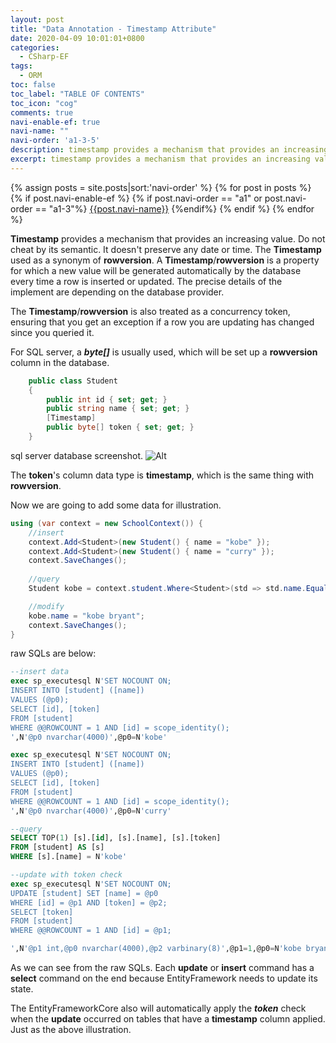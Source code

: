 ```yaml
---
layout: post
title: "Data Annotation - Timestamp Attribute"
date: 2020-04-09 10:01:01+0800
categories:
  - CSharp-EF
tags:
  - ORM
toc: false
toc_label: "TABLE OF CONTENTS"
toc_icon: "cog"
comments: true
navi-enable-ef: true
navi-name: ""
navi-order: 'a1-3-5'
description: timestamp provides a mechanism that provides an increasing value. most of the time,  it acted as a version control field.
excerpt: timestamp provides a mechanism that provides an increasing value. most of the time,  it acted as a version control field.
---
```

<!--navigation bar-->
<div class='navi-link-container'>
  {% assign posts = site.posts|sort:'navi-order' %}
  {% for post in posts %}
    {% if post.navi-enable-ef %}
        {% if post.navi-order == "a1" or
              post.navi-order == "a1-3"%}
            <a href="{{ site.baseurl }}{{ post.url }}" class='navi-link'>{{post.navi-name}}</a>
        {%endif%}
    {% endif %}
  {% endfor %}
<a class='navi-link'></a></div>
<!--navigation bar-->

**Timestamp** provides a mechanism that provides an increasing value. Do not cheat by its semantic. It doesn't preserve any date or time. The **Timestamp** used as a synonym of **rowversion**.  A **Timestamp**/**rowversion** is a property for which a new value will be generated automatically by the database every time a row is inserted or updated. The precise details of the implement are depending on the database provider.

The **Timestamp**/**rowversion** is also treated as a concurrency token, ensuring that you get an exception if a row you are updating has changed since you queried it.

For SQL server, a ***byte[]*** is usually used, which will be set up a **rowversion** column in the database.

```c#
    public class Student
    {
        public int id { set; get; }
        public string name { set; get; }
        [Timestamp]
        public byte[] token { set; get; }
    }
```

sql server database screenshot.
![Alt][1]

The **token**'s column data type is **timestamp**, which is the same thing with **rowversion**.

Now we are going to add some data for illustration.
```c#
using (var context = new SchoolContext()) {
    //insert
    context.Add<Student>(new Student() { name = "kobe" });
    context.Add<Student>(new Student() { name = "curry" });
    context.SaveChanges();
    
    //query 
    Student kobe = context.student.Where<Student>(std => std.name.Equals("kobe")).FirstOrDefault();

    //modify
    kobe.name = "kobe bryant";
    context.SaveChanges();
}
```
raw SQLs are below:
```sql
--insert data
exec sp_executesql N'SET NOCOUNT ON;
INSERT INTO [student] ([name])
VALUES (@p0);
SELECT [id], [token]
FROM [student]
WHERE @@ROWCOUNT = 1 AND [id] = scope_identity();
',N'@p0 nvarchar(4000)',@p0=N'kobe'

exec sp_executesql N'SET NOCOUNT ON;
INSERT INTO [student] ([name])
VALUES (@p0);
SELECT [id], [token]
FROM [student]
WHERE @@ROWCOUNT = 1 AND [id] = scope_identity();
',N'@p0 nvarchar(4000)',@p0=N'curry'

--query
SELECT TOP(1) [s].[id], [s].[name], [s].[token]
FROM [student] AS [s]
WHERE [s].[name] = N'kobe'

--update with token check
exec sp_executesql N'SET NOCOUNT ON;
UPDATE [student] SET [name] = @p0
WHERE [id] = @p1 AND [token] = @p2;
SELECT [token]
FROM [student]
WHERE @@ROWCOUNT = 1 AND [id] = @p1;

',N'@p1 int,@p0 nvarchar(4000),@p2 varbinary(8)',@p1=1,@p0=N'kobe bryant',@p2=0x00000000000007D1

```

As we can see from the raw SQLs. Each **update** or **insert** command has a **select** command on the end because EntityFramework needs to update its state.

The EntityFrameworkCore also will automatically apply the ***token*** check when the **update** occurred on tables that have a **timestamp** column applied. Just as the above illustration.


[1]: /blog/public/img/2020-04-08-Data-Annotation-Attribute-Timestamp-a.png

